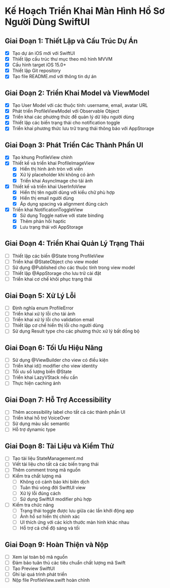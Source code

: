# Kế Hoạch Triển Khai Màn Hình Hồ Sơ Người Dùng SwiftUI

## Giai Đoạn 1: Thiết Lập và Cấu Trúc Dự Án
- [x] Tạo dự án iOS mới với SwiftUI
- [x] Thiết lập cấu trúc thư mục theo mô hình MVVM
- [x] Cấu hình target iOS 15.0+
- [x] Thiết lập Git repository
- [x] Tạo file README.md với thông tin dự án

## Giai Đoạn 2: Triển Khai Model và ViewModel
- [x] Tạo User Model với các thuộc tính: username, email, avatar URL
- [x] Phát triển ProfileViewModel với Observable Object
- [x] Triển khai các phương thức để quản lý dữ liệu người dùng
- [x] Thiết lập các biến trạng thái cho notification toggle
- [x] Triển khai phương thức lưu trữ trạng thái thông báo với AppStorage

## Giai Đoạn 3: Phát Triển Các Thành Phần UI
- [x] Tạo khung ProfileView chính
- [x] Thiết kế và triển khai ProfileImageView
  - [x] Hiển thị hình ảnh tròn với viền
  - [x] Xử lý placeholder khi không có ảnh
  - [x] Triển khai AsyncImage cho tải ảnh
- [x] Thiết kế và triển khai UserInfoView
  - [x] Hiển thị tên người dùng với kiểu chữ phù hợp
  - [x] Hiển thị email người dùng
  - [x] Áp dụng spacing và alignment đúng cách
- [x] Triển khai NotificationToggleView
  - [x] Sử dụng Toggle native với state binding
  - [x] Thêm phản hồi haptic
  - [x] Lưu trạng thái với AppStorage

## Giai Đoạn 4: Triển Khai Quản Lý Trạng Thái
- [ ] Thiết lập các biến @State trong ProfileView
- [ ] Triển khai @StateObject cho view model
- [ ] Sử dụng @Published cho các thuộc tính trong view model
- [ ] Thiết lập @AppStorage cho lưu trữ cài đặt
- [ ] Triển khai cơ chế khôi phục trạng thái

## Giai Đoạn 5: Xử Lý Lỗi
- [ ] Định nghĩa enum ProfileError
- [ ] Triển khai xử lý lỗi cho tải ảnh
- [ ] Triển khai xử lý lỗi cho validation email
- [ ] Thiết lập cơ chế hiển thị lỗi cho người dùng
- [ ] Sử dụng Result type cho các phương thức xử lý bất đồng bộ

## Giai Đoạn 6: Tối Ưu Hiệu Năng
- [ ] Sử dụng @ViewBuilder cho view có điều kiện
- [ ] Triển khai id() modifier cho view identity
- [ ] Tối ưu số lượng biến @State
- [ ] Triển khai LazyVStack nếu cần
- [ ] Thực hiện caching ảnh

## Giai Đoạn 7: Hỗ Trợ Accessibility
- [ ] Thêm accessibility label cho tất cả các thành phần UI
- [ ] Triển khai hỗ trợ VoiceOver
- [ ] Sử dụng màu sắc semantic
- [ ] Hỗ trợ dynamic type

## Giai Đoạn 8: Tài Liệu và Kiểm Thử
- [ ] Tạo tài liệu StateManagement.md
- [ ] Viết tài liệu cho tất cả các biến trạng thái
- [ ] Thêm comment trong mã nguồn
- [ ] Kiểm tra chất lượng mã
  - [ ] Không có cảnh báo khi biên dịch
  - [ ] Tuân thủ vòng đời SwiftUI view
  - [ ] Xử lý lỗi đúng cách
  - [ ] Sử dụng SwiftUI modifier phù hợp
- [ ] Kiểm tra chức năng
  - [ ] Trạng thái toggle được lưu giữa các lần khởi động app
  - [ ] Ảnh hồ sơ hiển thị chính xác
  - [ ] UI thích ứng với các kích thước màn hình khác nhau
  - [ ] Hỗ trợ cả chế độ sáng và tối

## Giai Đoạn 9: Hoàn Thiện và Nộp
- [ ] Xem lại toàn bộ mã nguồn
- [ ] Đảm bảo tuân thủ các tiêu chuẩn chất lượng mã Swift
- [ ] Tạo Preview SwiftUI
- [ ] Ghi lại quá trình phát triển
- [ ] Nộp file ProfileView.swift hoàn chỉnh
